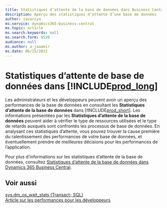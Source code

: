 ```yaml
---
title: Statistiques d’attente de la base de données dans Business Central
description: Aperçu des statistiques d’attente d’une base de données
author: javariya
ms.service: dynamics365-business-central
ms.topic: article
ms.search.keywords: null
ms.search.form: 9520
audience: null
ms.author: a-jaaamir
ms.date: 06/15/2022
---
```

# <a name="database-wait-statistics-in-" />Statistiques d’attente de base de données dans [!INCLUDE[prod_long](includes/prod_long.md)]

Les administrateurs et les développeurs peuvent avoir un aperçu des performances de la base de données en consultant les **Statistiques d’attente de la base de données** dans [!INCLUDE[prod_short](includes/prod_short.md)]. Les informations présentées par les **Statistiques d’attente de la base de données** peuvent aider à vérifier le type de ressources utilisées et le type de retards auxquels sont confrontés les processus de base de données. En analysant ces statistiques d’attente, vous pouvez trouver la cause première du ralentissement des performances de votre base de données, et éventuellement prendre de meilleures décisions pour les performances de l’application.

Pour plus d’informations sur les statistiques d’attente de la base de données, consultez [Statistiques d’attente de la base de données dans Dynamics 365 Business Central](/dynamics365/business-central/dev-itpro/administration/database-wait-statistics).

## <a name="see-also" />Voir aussi

[sys.dm_os_wait_stats (Transact- SQL)](/sql/relational-databases/system-dynamic-management-views/sys-dm-os-wait-stats-transact-sql)  
[Article sur les performances pour les développeurs](/dynamics365/business-central/dev-itpro/performance/performance-developer)

